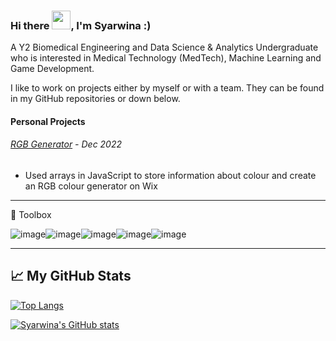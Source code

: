 ### Hi there <img src="https://raw.githubusercontent.com/MartinHeinz/MartinHeinz/master/wave.gif" width="30px">, I'm Syarwina :)

A Y2 Biomedical Engineering and Data Science & Analytics Undergraduate who is interested in Medical Technology (MedTech), Machine Learning and Game Development. 

I like to work on projects either by myself or with a team. They can be found in my GitHub repositories or down below. 

#### Personal Projects
###### [RGB Generator](https://syarwinaaa09.wixsite.com/boxcolorsrgb) - Dec 2022
- Used arrays in JavaScript to store information about colour and create an RGB colour generator on Wix

---

🧰 Toolbox

![image](https://user-images.githubusercontent.com/114587158/211006580-320f7f97-074e-4e46-83fa-583d33992413.png)![image](https://user-images.githubusercontent.com/114587158/211006648-dd3e6165-5073-4f74-bc83-7b52c10a6785.png)![image](https://user-images.githubusercontent.com/114587158/211006710-74313307-31a6-4870-8cbe-cbb217441a7d.png)![image](https://user-images.githubusercontent.com/114587158/211006754-1ac5d298-77b7-4ee2-9b0f-9d2ab3953da3.png)![image](https://user-images.githubusercontent.com/114587158/211006835-32375de1-c9db-4fe7-9657-50461ea3a846.png)

---

## &#x1f4c8; My GitHub Stats

[![Top Langs](https://github-readme-stats.vercel.app/api/top-langs/?username=syarwinaaa09&hide=java,html,css&theme=radical)](https://github.com/anuraghazra/github-readme-stats)

[![Syarwina's GitHub stats](https://github-readme-stats.vercel.app/api?username=syarwinaaa09&theme=radical)](https://github.com/anuraghazra/github-readme-stats)
